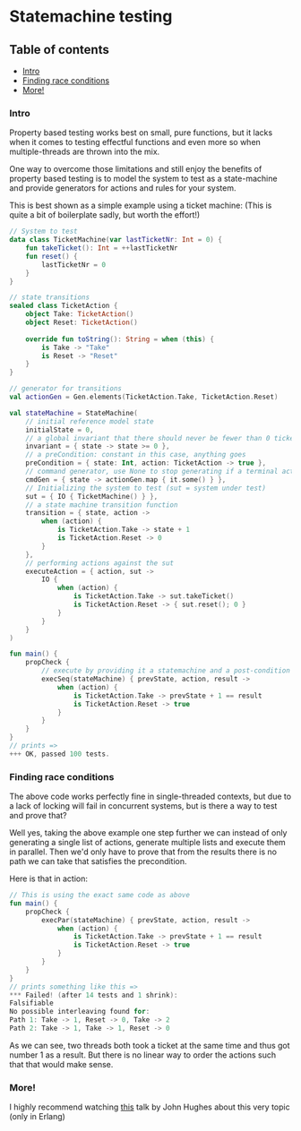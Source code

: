 # Statemachine testing

## Table of contents
* [Intro](https://github.com/1Jajen1/propCheck/blob/master/docs/StatemachineTesting.md#intro)
* [Finding race conditions](https://github.com/1Jajen1/propCheck/blob/master/docs/StatemachineTesting.md#finding-race-conditions)
* [More!](https://github.com/1Jajen1/propCheck/blob/master/docs/StatemachineTesting.md#more)

### Intro

Property based testing works best on small, pure functions, but it lacks when it comes to testing effectful functions and even more so when multiple-threads are thrown into the mix.

One way to overcome those limitations and still enjoy the benefits of property based testing is to model the system to test as a state-machine and provide generators for actions and rules for your system.

This is best shown as a simple example using a ticket machine: (This is quite a bit of boilerplate sadly, but worth the effort!)
```kotlin
// System to test
data class TicketMachine(var lastTicketNr: Int = 0) {
    fun takeTicket(): Int = ++lastTicketNr
    fun reset() {
        lastTicketNr = 0
    }
}

// state transitions
sealed class TicketAction {
    object Take: TicketAction()
    object Reset: TicketAction()
    
    override fun toString(): String = when (this) {
        is Take -> "Take"
        is Reset -> "Reset"
    }
}

// generator for transitions
val actionGen = Gen.elements(TicketAction.Take, TicketAction.Reset)

val stateMachine = StateMachine(
    // initial reference model state
    initialState = 0,
    // a global invariant that there should never be fewer than 0 tickets
    invariant = { state -> state >= 0 },
    // a preCondition: constant in this case, anything goes
    preCondition = { state: Int, action: TicketAction -> true },
    // command generator, use None to stop generating if a terminal action is reached
    cmdGen = { state -> actionGen.map { it.some() } },
    // Initializing the system to test (sut = system under test)
    sut = { IO { TicketMachine() } },
    // a state machine transition function
    transition = { state, action ->
        when (action) {
            is TicketAction.Take -> state + 1
            is TicketAction.Reset -> 0
        }
    },
    // performing actions against the sut
    executeAction = { action, sut ->
        IO {
            when (action) {
                is TicketAction.Take -> sut.takeTicket()
                is TicketAction.Reset -> { sut.reset(); 0 }
            }
        }
    }
)

fun main() {
    propCheck {
        // execute by providing it a statemachine and a post-condition for the state-machine
        execSeq(stateMachine) { prevState, action, result ->
            when (action) {
                is TicketAction.Take -> prevState + 1 == result
                is TicketAction.Reset -> true
            }
        }
    }
}
// prints =>
+++ OK, passed 100 tests.
```

### Finding race conditions

The above code works perfectly fine in single-threaded contexts, but due to a lack of locking will fail in concurrent systems, but is there a way to test and prove that?

Well yes, taking the above example one step further we can instead of only generating a single list of actions, generate multiple lists and execute them in parallel. Then we'd only have to prove that from the results there is no path we can take that satisfies the precondition.

Here is that in action:
```kotlin
// This is using the exact same code as above
fun main() {
    propCheck {
        execPar(stateMachine) { prevState, action, result ->
            when (action) {
                is TicketAction.Take -> prevState + 1 == result
                is TicketAction.Reset -> true
            }
        }
    }
}
// prints something like this =>
*** Failed! (after 14 tests and 1 shrink):
Falsifiable
No possible interleaving found for: 
Path 1: Take -> 1, Reset -> 0, Take -> 2
Path 2: Take -> 1, Take -> 1, Reset -> 0
```

As we can see, two threads both took a ticket at the same time and thus got number 1 as a result. But there is no linear way to order the actions such that that would make sense.

### More!

I highly recommend watching [this](https://vimeo.com/68383317) talk by John Hughes about this very topic (only in Erlang) 
